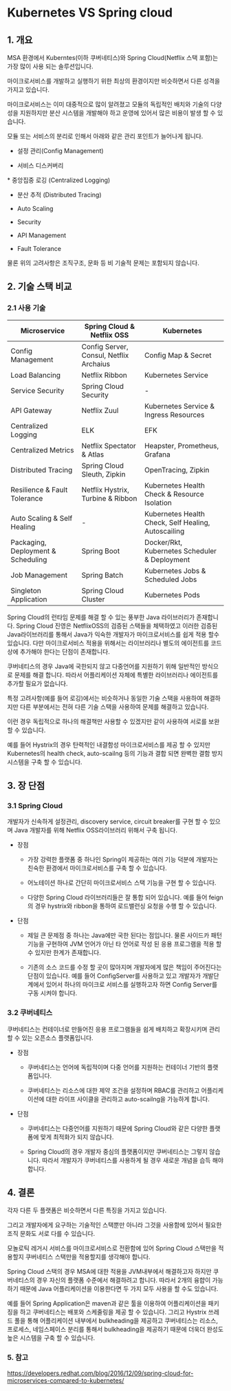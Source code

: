 # Kubernetes VS Spring cloud

## 1. 개요

MSA 환경에서 Kuberntes(이하 쿠버네티스)와 Spring Cloud(Netflix 스택 포함)는 가장 많이 사용 되는 솔루션입니다.

마이크로서비스를 개발하고 실행하기 위한 최상의 환경이지만 비슷하면서 다른 성격을 가지고 있습니다.

마이크로서비스는 이미 대중적으로 많이 알려졌고 모듈의 독립적인 배치와 기술의 다양성을 지원하지만 분산 시스템을 개발해야 하고 운영에 있어서 많은 비용이 발생 할 수 있습니다.

모듈 또는 서비스의 분리로 인해서 아래와 같은 관리 포인트가 늘어나게 됩니다.

* 설정 관리(Config Management)

* 서비스 디스커버리

* 중앙집중 로깅 (Centralized Logging)

* 분산 추적 (Distributed Tracing)

* Auto Scaling

* Security

* API Management

* Fault Tolerance

물론 위의 고려사항은 조직구조, 문화 등 비 기술적 문제는 포함되지 않습니다.

## 2. 기술 스택 비교

### 2.1 사용 기술

| Microservice                       | Spring Cloud & Netflix OSS              | Kubernetes                                          |
|------------------------------------|-----------------------------------------|-----------------------------------------------------|
| Config Management                  | Config Server, Consul, Netflix Archaius | Config Map & Secret                                 |
| Load Balancing                     | Netflix Ribbon                          | Kubernetes Service                                  |
| Service Security                   | Spring Cloud Security                   | -                                                   |
| API Gateway                        | Netflix Zuul                            | Kubernetes Service & Ingress Resources              |
| Centralized Logging                | ELK                                     | EFK                                                 |
| Centralized Metrics                | Netflix Spectator & Atlas               | Heapster, Prometheus, Grafana                       |
| Distributed Tracing                | Spring Cloud Sleuth, Zipkin             | OpenTracing, Zipkin                                 |
| Resilience & Fault Tolerance       | Netflix Hystrix, Turbine & Ribbon       | Kubernetes Health Check & Resource Isolation        |
| Auto Scaling & Self Healing        | -                                       | Kubernetes Health Check, Self Healing, Autoscailing |
| Packaging, Deployment & Scheduling | Spring Boot                             | Docker/Rkt, Kubernetes Scheduler & Deployment       |
| Job Management                     | Spring Batch                            | Kubernetes Jobs & Scheduled Jobs                    |
| Singleton Application              | Spring Cloud Cluster                    | Kubernetes Pods                                     |


Spring Cloud의 런타임 문제를 해결 할 수 있는 풍부한 Java 라이브러리가 존재합니다.
Spring Cloud 진영은 NetflixOSS의 검증된 스택들을 체택하였고 이러한 검증된 Java라이브러리를 통해서 Java가 익숙한 개발자가 마이크로서비스를 쉽게 적용 할수 있습니다.
다만 마이크로서비스 적용을 위해서는 라이브러리나 별도의 에이전트를 코드 상에 추가해야 한다는 단점이 존재합니다.

쿠버네티스의 경우 Java에 국한되지 않고 다중언어를 지원하기 위해 일반적인 방식으로 문제를 해결 합니다. 따라서 어플리케이션 자체에 특별한 라이브러리나 에이전트를 추가할 필요가 없습니다.

특정 고려사항(예를 들어 로깅)에서는 비슷하거나 동일한 기술 스택을 사용하여 해결하지만 다른 부분에서는 전혀 다른 기술 스택을 사용하여 문제를 해결하고 있습니다.

이런 경우 독립적으로 하나의 해결책만 사용할 수 있겠지만 같이 사용하여 서로를 보완 할 수 있습니다.

예를 들어 Hystrix의 경우 탄력적인 내결함성 마이크로서비스를 제공 할 수 있지만 Kubernetes의 health check, auto-scailng 등의 기능과 결합 되면 완벽한 결함 방지 시스템을 구축 할 수 있습니다.

## 3. 장 단점

### 3.1 Spring Cloud

개발자가 신속하게 설정관리, discovery service, circuit breaker를 구현 할 수 있으며 Java 개발자를 위해 Netflix OSS라이브러리 위해서 구축 됩니다.

* 장점

  * 가장 강력한 플랫폼 중 하나인 Spring이 제공하는 여러 기능 덕분에 개발자는 친숙한 환경에서 마이크로서비스를 구축 할 수 있습니다.

  * 어노테이션 하나로 간단히 마이크로서비스 스택 기능을 구현 할 수 있습니다.

  * 다양한 Spring Cloud 라이브러리들은 잘 통합 되어 있습니다. 예를 들어 feign의 경우 hystrix와 ribbon을 통하여 로드밸런싱 요청을 수행 할 수 있습니다.

* 단점

  * 제일 큰 문제점 중 하나는 Java에만 국한 된다는 점입니다. 물론 사이드카 패턴 기능을 구현하여 JVM 언어가 아닌 타 언어로 작성 된 응용 프로그램을 적용 할 수 있지만 한계가 존재합니다.

  * 기존의 소스 코드를 수정 할 곳이 많아지며 개발자에게 많은 책임이 주어진다는 단점이 있습니다. 예를 들어 ConfigServer를 사용하고 있고 개발자가 개발단계에서 있어서 하나의 마이크로 서비스를 실행하고자 하면 Config Server를 구동 시켜야 합니다.

### 3.2 쿠버네티스

쿠버네티스는 컨테이너로 만들어진 응용 프로그램들을 쉽게 배치하고 확장시키며 관리 할 수 있는 오픈소스 플랫폼입니다.

* 장점

  * 쿠버네티스는 언어에 독립적이며 다중 언어를 지원하는 컨테이너 기반의 플랫폼입니다.

  * 쿠버네티스는 리소스에 대한 제약 조건을 설정하며 RBAC를 관리하고 어플리케이션에 대한 라이프 사이클을 관리하고 auto-scailng을 가능하게 합니다.

* 단점

  * 쿠버네티스는 다중언어를 지원하기 때문에 Spring Cloud와 같은 다양한 플랫폼에 맞게 최적화가 되지 않습니다.

  * Spring Cloud의 경우 개발자 중심의 플랫폼이지만 쿠버네티스는 그렇지 않습니다. 따라서 개발자가 쿠버네티스를 사용하게 될 경우 새로운 개념을 습득 해야 합니다.

## 4. 결론

각자 다른 두 플랫폼은 비슷하면서 다른 특징을 가지고 있습니다.

그리고 개발자에게 요구하는 기술적인 스택뿐만 아니라 그것을 사용함에 있어서 필요한 조직 문화도 서로 다를 수 있습니다.

모놀로틱 레거시 서비스를 마이크로서비스로 전환함에 있어 Spring Cloud 스택만을 적용할지 쿠버네티스 스택만을 적용할지를 생각해야 합니다.

Spring Cloud 스택의 경우 MSA에 대한 적용을 JVM내부에서 해결하고자 하지만 쿠버네티스의 경우 자신의 플랫폼 수준에서 해결하려고 합니다. 따라서 2개의 융햡이 가능하기 때문에 Java 어플리케이션을 이용한다면 두 가지 모두 사용을 할 수도 있습니다.

예를 들어 Spring Application은 maven과 같은 툴을 이용하여 어플리케이션을 패키징을 하고 쿠버네티스는 배포와 스케줄링을 제공 할 수 있습니다. 그리고 Hystrix 쓰레드 풀을 통해 어플리케이션 내부에서 bulkheading을 제공하고 쿠버네티스는 리소스, 프로세스, 네임스페이스 분리를 통해서 bulkheading을 제공하기 때문에 더욱더 완성도 높은 시스템을 구축 할 수 있습니다.

### 5. 참고
https://developers.redhat.com/blog/2016/12/09/spring-cloud-for-microservices-compared-to-kubernetes/
